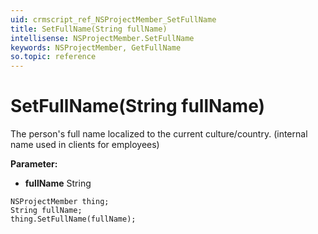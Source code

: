 ```yaml
---
uid: crmscript_ref_NSProjectMember_SetFullName
title: SetFullName(String fullName)
intellisense: NSProjectMember.SetFullName
keywords: NSProjectMember, GetFullName
so.topic: reference
---
```


# SetFullName(String fullName)

The person's full name localized to the current culture/country.  (internal name used in clients for employees)

**Parameter:** 
* **fullName** String

```crmscript
NSProjectMember thing;
String fullName;
thing.SetFullName(fullName);
```

